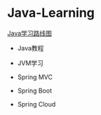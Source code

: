 # Java-Learning
[Java学习路线图](https://www.cnblogs.com/biehongli/p/5754555.html)

- Java教程

- JVM学习

- Spring MVC

- Spring Boot

- Spring Cloud
